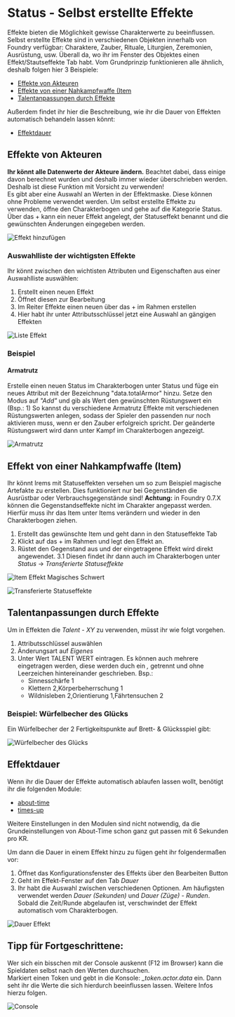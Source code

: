 # Status - Selbst erstellte Effekte
Effekte bieten die Möglichkeit gewisse Charakterwerte zu beeinflussen. Selbst erstellte Effekte sind in verschiedenen Objekten innerhalb von Foundry verfügbar: Charaktere, Zauber, Rituale, Liturgien, Zeremonien, Ausrüstung, usw. Überall da, wo ihr im Fenster des Objektes einen Effekt/Stautseffekte Tab habt. Vom Grundprinzip funktionieren alle ähnlich, deshalb folgen hier 3 Beispiele:
* [Effekte von Akteuren]()
* [Effekte von einer Nahkampfwaffe (Item]()  
* [Talentanpassungen durch Effekte]()

Außerdem findet ihr hier die Beschreibung, wie ihr die Dauer von Effekten automatisch behandeln lassen könnt:
* [Effektdauer]()

## Effekte von Akteuren
**Ihr könnt alle Datenwerte der Akteure ändern.** Beachtet dabei, dass einige davon berechnet wurden und deshalb immer wieder überschrieben werden. Deshalb ist diese Funktion mit Vorsicht zu verwenden!  
Es gibt aber eine Auswahl an Werten in der Effektmaske. Diese können ohne Probleme verwendet werden.
Um selbst erstellte Effekte zu verwenden, öffne den Charakterbogen und gehe auf die Kategorie Status. Über das + kann ein neuer Effekt angelegt, der Statuseffekt benannt und die gewünschten Änderungen eingegeben werden.

![Effekt hinzufügen](https://user-images.githubusercontent.com/44941845/112887103-0d442100-90d3-11eb-8ee5-aa056fcbe8e7.png)

### Auswahlliste der wichtigsten Effekte
Ihr könnt zwischen den wichtisten Attributen und Eigenschaften aus einer Auswahlliste auswählen:
1. Erstellt einen neuen Effekt
2. Öffnet diesen zur Bearbeitung
3. Im Reiter Effekte einen neuen über das + im Rahmen erstellen
4. Hier habt ihr unter Attributsschlüssel jetzt eine Auswahl an gängigen Effekten
  
  ![Liste Effekt](https://user-images.githubusercontent.com/80099175/119772544-a6b76580-bebf-11eb-863b-9d6d2ceea0d2.png)

### Beispiel
#### Armatrutz
Erstelle einen neuen Status im Charakterbogen unter Status und füge ein neues Attribut mit der Bezeichnung "data.totalArmor" hinzu. Setze den Modus auf *"Add"* und gib als Wert den gewünschten Rüstungswert ein (Bsp.: 1)
So kannst du verschiedene Armatrutz Effekte mit verschiedenen Rüstungswerten anlegen, sodass der Spieler den passenden nur noch aktivieren muss, wenn er den Zauber erfolgreich spricht. Der geänderte Rüstungswert wird dann unter Kampf im Charakterbogen angezeigt.
  
![Armatrutz](https://user-images.githubusercontent.com/80099175/119772692-dcf4e500-bebf-11eb-80fe-8bb6c245f719.png)
  
## Effekt von einer Nahkampfwaffe (Item)
Ihr könnt Irems mit Statuseffekten versehen um so zum Beispiel magische Artefakte zu erstellen. Dies funktioniert nur bei Gegenständen die Ausrüstbar oder Verbrauchsgegenstände sind!
**Achtung:** in Foundry 0.7.X können die Gegenstandseffekte nicht im Charakter angepasst werden. Hierfür muss ihr das Item unter Items verändern und wieder in den Charakterbogen ziehen.

1. Erstellt das gewünschte Item und geht dann in den Statuseffekte Tab
2. Klickt auf das + im Rahmen und legt den Effekt an.
3. Rüstet den Gegenstand aus und der eingetragene Effekt wird direkt angewendet. 
3.1 Diesen findet ihr dann auch im Charakterbogen unter *Status* -> *Transferierte Statuseffekte*
  
![Item Effekt Magisches Schwert](https://user-images.githubusercontent.com/80099175/119779619-2d247500-bec9-11eb-933c-17eb62e79078.png)
  
![Transferierte Statuseffekte](https://user-images.githubusercontent.com/80099175/119779705-4a594380-bec9-11eb-8bd2-cf7daf4eeb3f.png)

## Talentanpassungen durch Effekte
Um in Effekten die *Talent - XY* zu verwenden, müsst ihr wie folgt vorgehen. 
1. Attributsschlüssel auswählen
2. Änderungsart auf *Eigenes*
3. Unter Wert TALENT WERT eintragen. Es können auch mehrere eingetragen werden, diese werden duch ein *,* getrennt und ohne Leerzeichen hintereinander geschrieben. Bsp.: 
    * Sinnesschärfe 1
    * Klettern 2,Körperbeherrschung 1
    * Wildnisleben 2,Orientierung 1,Fährtensuchen 2

### Beispiel: Würfelbecher des Glücks
Ein Würfelbecher der 2 Fertigkeitspunkte auf Brett- & Glücksspiel gibt:  
  
![Würfelbecher des Glücks](https://user-images.githubusercontent.com/80099175/119782363-63afbf00-becc-11eb-8fb3-e5552e9ebea0.png)
  
## Effektdauer
Wenn ihr die Dauer der Effekte automatisch ablaufen lassen wollt, benötigt ihr die folgenden Module:
* [about-time](https://gitlab.com/tposney/about-time)
* [times-up](https://gitlab.com/tposney/times-up)  

Weitere Einstellungen in den Modulen sind nicht notwendig, da die Grundeinstellungen von About-Time schon ganz gut passen mit 6 Sekunden pro KR.  
  
Um dann die Dauer in einem Effekt hinzu zu fügen geht ihr folgendermaßen vor:
1. Öffnet das Konfigurationsfenster des Effekts über den Bearbeiten Button
2. Geht im Effekt-Fenster auf den Tab *Dauer*
3. Ihr habt die Auswahl zwischen verschiedenen Optionen. Am häufigsten verwendet werden *Dauer (Sekunden)* und *Dauer (Züge) - Runden*.
   Sobald die Zeit/Runde abgelaufen ist, verschwindet der Effekt automatisch vom Charakterbogen.
   
  ![Dauer Effekt](https://user-images.githubusercontent.com/80099175/119773893-9a340c80-bec1-11eb-996a-3c701f830c1f.png)
   
## Tipp für Fortgeschrittene:
Wer sich ein bisschen mit der Console auskennt (F12 im Browser) kann die Spieldaten selbst nach den Werten durchsuchen.  
Markiert einen Token und gebt in die Konsole: *_token.actor.data* ein. Dann seht ihr die Werte die sich hierdurch beeinflussen lassen. Weitere Infos hierzu folgen.
  
![Console](https://user-images.githubusercontent.com/80099175/113256355-5e1d6a80-92c9-11eb-9e02-b52ea1c371b6.png)
